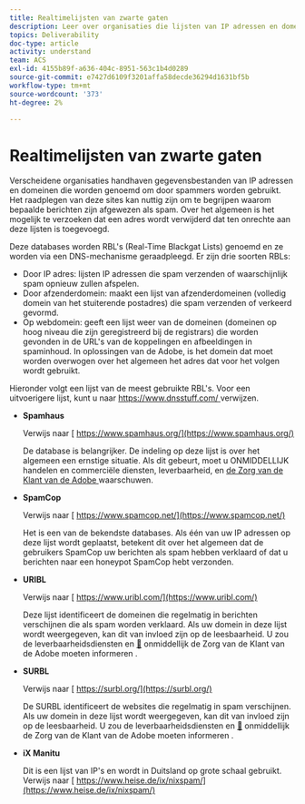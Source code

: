 ```yaml
---
title: Realtimelijsten van zwarte gaten
description: Leer over organisaties die lijsten van IP adressen en domeinen handhaven waarschijnlijk om door spammers worden gebruikt.
topics: Deliverability
doc-type: article
activity: understand
team: ACS
exl-id: 4155b89f-a636-404c-8951-563c1b4d0289
source-git-commit: e7427d6109f3201affa58decde36294d1631bf5b
workflow-type: tm+mt
source-wordcount: '373'
ht-degree: 2%

---
```


# Realtimelijsten van zwarte gaten

Verscheidene organisaties handhaven gegevensbestanden van IP adressen en domeinen die worden genoemd om door spammers worden gebruikt. Het raadplegen van deze sites kan nuttig zijn om te begrijpen waarom bepaalde berichten zijn afgewezen als spam. Over het algemeen is het mogelijk te verzoeken dat een adres wordt verwijderd dat ten onrechte aan deze lijsten is toegevoegd.

Deze databases worden RBL&#39;s (Real-Time Blackgat Lists) genoemd en ze worden via een DNS-mechanisme geraadpleegd. Er zijn drie soorten RBLs:

* Door IP adres: lijsten IP adressen die spam verzenden of waarschijnlijk spam opnieuw zullen afspelen.
* Door afzenderdomein: maakt een lijst van afzenderdomeinen (volledig domein van het stuiterende postadres) die spam verzenden of verkeerd gevormd.
* Op webdomein: geeft een lijst weer van de domeinen (domeinen op hoog niveau die zijn geregistreerd bij de registrars) die worden gevonden in de URL&#39;s van de koppelingen en afbeeldingen in spaminhoud. In oplossingen van de Adobe, is het domein dat moet worden overwogen over het algemeen het adres dat voor het volgen wordt gebruikt.

Hieronder volgt een lijst van de meest gebruikte RBL&#39;s. Voor een uitvoerigere lijst, kunt u naar [ https://www.dnsstuff.com/ ](https://tools.dnsstuff.com/) verwijzen.

* **Spamhaus**

  Verwijs naar [ https://www.spamhaus.org/](https://www.spamhaus.org/)

  De database is belangrijker. De indeling op deze lijst is over het algemeen een ernstige situatie. Als dit gebeurt, moet u ONMIDDELLIJK handelen en commerciële diensten, leverbaarheid, en [ de Zorg van de Klant van de Adobe ](https://helpx.adobe.com/nl/enterprise/admin-guide.html/enterprise/using/support-for-experience-cloud.ug.html) waarschuwen.

* **SpamCop**

  Verwijs naar [ https://www.spamcop.net/](https://www.spamcop.net/)

  Het is een van de bekendste databases. Als één van uw IP adressen op deze lijst wordt geplaatst, betekent dit over het algemeen dat de gebruikers SpamCop uw berichten als spam hebben verklaard of dat u berichten naar een honeypot SpamCop hebt verzonden.

* **URIBL**

  Verwijs naar [ https://www.uribl.com/](https://www.uribl.com/)

  Deze lijst identificeert de domeinen die regelmatig in berichten verschijnen die als spam worden verklaard. Als uw domein in deze lijst wordt weergegeven, kan dit van invloed zijn op de leesbaarheid. U zou de leverbaarheidsdiensten en [&#128279;](https://helpx.adobe.com/nl/enterprise/admin-guide.html/enterprise/using/support-for-experience-cloud.ug.html) onmiddellijk de Zorg van de Klant van de Adobe moeten informeren .

* **SURBL**

  Verwijs naar [ https://surbl.org/](https://surbl.org/)

  De SURBL identificeert de websites die regelmatig in spam verschijnen. Als uw domein in deze lijst wordt weergegeven, kan dit van invloed zijn op de leesbaarheid. U zou de leverbaarheidsdiensten en [&#128279;](https://helpx.adobe.com/nl/enterprise/admin-guide.html/enterprise/using/support-for-experience-cloud.ug.html) onmiddellijk de Zorg van de Klant van de Adobe moeten informeren .

* **iX Manitu**

  Dit is een lijst van IP&#39;s en wordt in Duitsland op grote schaal gebruikt. Verwijs naar [ https://www.heise.de/ix/nixspam/](https://www.heise.de/ix/nixspam/)

<!--* SORBS

  [https://www.nl.sorbs.net](https://www.nl.sorbs.net) compiles a list of IP addresses that are reputed to be dynamic IP address (i.e. attributed temporarily to ISP subscribers) or "open relay" addresses. Certain domains check whether the IP address of a sender is not listed on this site before accepting email. Checking the IP addresses on this site can prove useful.-->
